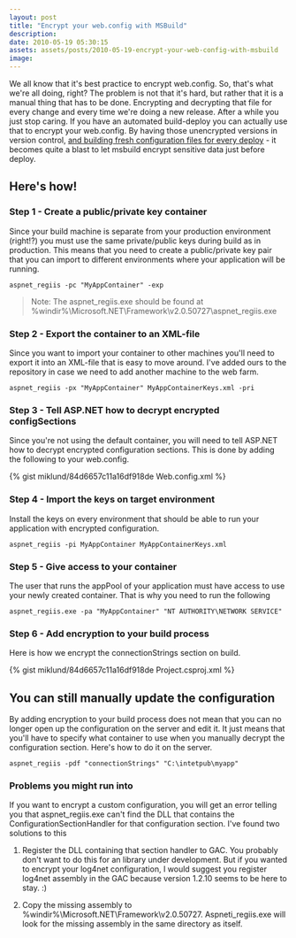 ```yaml
---
layout: post
title: "Encrypt your web.config with MSBuild"
description:
date: 2010-05-19 05:30:15
assets: assets/posts/2010-05-19-encrypt-your-web-config-with-msbuild
image: 
---
```


We all know that it's best practice to encrypt web.config. So, that's what we're all doing, right?  The problem is not that it's hard, but rather that it is a manual thing that has to be done. Encrypting and decrypting that file for every change and every time we're doing a new release. After a while you just stop caring.  If you have an automated build-deploy you can actually use that to encrypt your web.config. By having those unencrypted versions in version control, <a href="/2010/01/28/transforming-an-app-config-file.html">and building fresh configuration files for every deploy</a> - it becomes quite a blast to let msbuild encrypt sensitive data just before deploy.

## Here's how!

### Step 1 - Create a public/private key container

Since your build machine is separate from your production environment (right!?) you must use the same private/public keys during build as in production. This means that you need to create a public/private key pair that you can import to different environments where your application will be running.

```
aspnet_regiis -pc "MyAppContainer" -exp
```

> Note: The aspnet\_regiis.exe should be found at %windir%\Microsoft.NET\Framework\v2.0.50727\aspnet\_regiis.exe

### Step 2 - Export the container to an XML-file

Since you want to import your container to other machines you'll need to export it into an XML-file that is easy to move around. I've added ours to the repository in case we need to add another machine to the web farm.

```
aspnet_regiis -px "MyAppContainer" MyAppContainerKeys.xml -pri
```

### Step 3 - Tell ASP.NET how to decrypt encrypted configSections

Since you're not using the default container, you will need to tell ASP.NET how to decrypt encrypted configuration sections. This is done by adding the following to your web.config.

{% gist miklund/84d6657c11a16df918de Web.config.xml %}

### Step 4 - Import the keys on target environment

Install the keys on every environment that should be able to run your application with encrypted configuration.

```
aspnet_regiis -pi MyAppContainer MyAppContainerKeys.xml
```

### Step 5 - Give access to your container

The user that runs the appPool of your application must have access to use your newly created container. That is why you need to run the following

```
aspnet_regiis.exe -pa "MyAppContainer" "NT AUTHORITY\NETWORK SERVICE"
```

### Step 6 - Add encryption to your build process

Here is how we encrypt the connectionStrings section on build.

{% gist miklund/84d6657c11a16df918de Project.csproj.xml %}

## You can still manually update the configuration

By adding encryption to your build process does not mean that you can no longer open up the configuration on the server and edit it. It just means that you'll have to specify what container to use when you manually decrypt the configuration section. Here's how to do it on the server.

```
aspnet_regiis -pdf "connectionStrings" "C:\intetpub\myapp"
```

### Problems you might run into

If you want to encrypt a custom configuration, you will get an error telling you that aspnet\_regiis.exe can't find the DLL that contains the ConfigurationSectionHandler for that configuration section. I've found two solutions to this

1. Register the DLL containing that section handler to GAC. You probably don't want to do this for an library under development. But if you wanted to encrypt your log4net configuration, I would suggest you register log4net assembly in the GAC because version 1.2.10 seems to be here to stay. :)

2. Copy the missing assembly to %windir%\Microsoft.NET\Framework\v2.0.50727\. Aspneti\_regiis.exe will look for the missing assembly in the same directory as itself.

